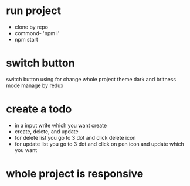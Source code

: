 # run project

- clone by repo
- commond- 'npm i'
- npm start

# switch button 
switch button using for change whole project theme dark and britness mode
manage by redux

# create a todo

- in a input write which you want create
- create, delete, and update 
- for delete list you go to 3 dot and click delete icon
- for update list you go to 3 dot and click on pen icon and update which you want

# whole project is responsive

